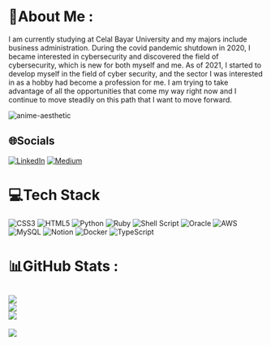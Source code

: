 # 💫About Me :
I am currently studying at Celal Bayar University and my majors include business administration. During the covid pandemic shutdown in 2020, I became interested in cybersecurity and discovered the field of cybersecurity, which is new for both myself and me. As of 2021, I started to develop myself in the field of cyber security, and the sector I was interested in as a hobby had become a profession for me. I am trying to take advantage of all the opportunities that come my way right now and I continue to move steadily on this path that I want to move forward.

![anime-aesthetic](https://user-images.githubusercontent.com/89981236/141479942-2ad76249-a6ee-4df8-a6ae-8e3b1c5c991e.gif)

## 🌐Socials
[![LinkedIn](https://img.shields.io/badge/LinkedIn-%230077B5.svg?logo=linkedin&logoColor=white)](https://linkedin.com/in/ahmettalhaşen) 
[![Medium](https://img.shields.io/badge/Medium-12100E?logo=medium&logoColor=white)](https://medium.com/@@KamiKaramazov) 
# 💻Tech Stack
![CSS3](https://img.shields.io/badge/css3-%231572B6.svg?style=for-the-badge&logo=css3&logoColor=white) ![HTML5](https://img.shields.io/badge/html5-%23E34F26.svg?style=for-the-badge&logo=html5&logoColor=white) ![Python](https://img.shields.io/badge/python-3670A0?style=for-the-badge&logo=python&logoColor=ffdd54) ![Ruby](https://img.shields.io/badge/ruby-%23CC342D.svg?style=for-the-badge&logo=ruby&logoColor=white) ![Shell Script](https://img.shields.io/badge/shell_script-%23121011.svg?style=for-the-badge&logo=gnu-bash&logoColor=white) ![Oracle](https://img.shields.io/badge/Oracle-F80000?style=for-the-badge&logo=oracle&logoColor=white) ![AWS](https://img.shields.io/badge/AWS-%23FF9900.svg?style=for-the-badge&logo=amazon-aws&logoColor=white) ![MySQL](https://img.shields.io/badge/mysql-%2300f.svg?style=for-the-badge&logo=mysql&logoColor=white) ![Notion](https://img.shields.io/badge/Notion-%23000000.svg?style=for-the-badge&logo=notion&logoColor=white) ![Docker](https://img.shields.io/badge/docker-%230db7ed.svg?style=for-the-badge&logo=docker&logoColor=white) ![TypeScript](https://img.shields.io/badge/typescript-%23007ACC.svg?style=for-the-badge&logo=typescript&logoColor=white)
# 📊GitHub Stats :
![](https://github-readme-stats.vercel.app/api?username=KamiKaramazov&theme=blueberry&hide_border=false&include_all_commits=false&count_private=false)<br/>
![](https://github-readme-streak-stats.herokuapp.com/?user=KamiKaramazov&theme=blueberry&hide_border=false)<br/>
![](https://github-readme-stats.vercel.app/api/top-langs/?username=KamiKaramazov&theme=blueberry&hide_border=false&include_all_commits=false&count_private=false&layout=compact)
---
[![](https://visitcount.itsvg.in/api?id=KamiKaramazov&icon=0&color=0)](https://visitcount.itsvg.in)

  <!-- Proudly created with GPRM ( https://gprm.itsvg.in ) -->
  



